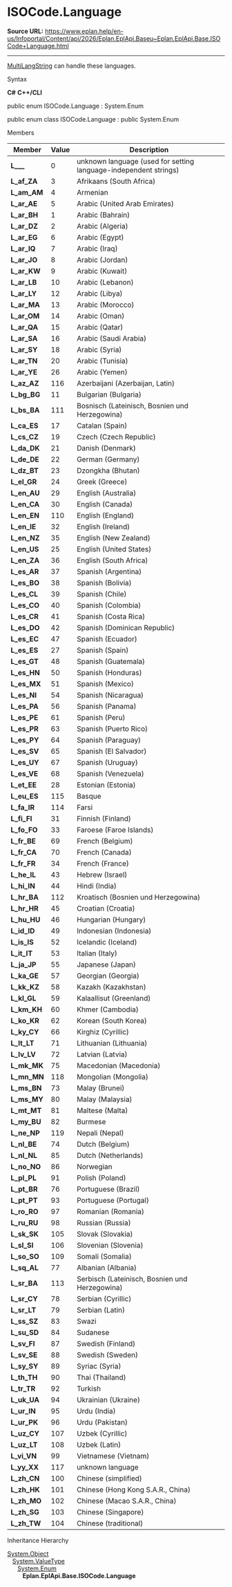 # ISOCode.Language

**Source URL:** https://www.eplan.help/en-us/Infoportal/Content/api/2026/Eplan.EplApi.Baseu~Eplan.EplApi.Base.ISOCode+Language.html

---

[MultiLangString](Eplan.EplApi.Baseu~Eplan.EplApi.Base.MultiLangString.html) can handle these languages.

Syntax

**C#**
**C++/CLI**


public enum ISOCode.Language : System.Enum

public enum class ISOCode.Language : public System.Enum


Members

| Member | Value | Description |
| --- | --- | --- |
| **L\_\_\_** | 0 | unknown language (used for setting language-independent strings) |
| **L\_af\_ZA** | 3 | Afrikaans (South Africa) |
| **L\_am\_AM** | 4 | Armenian |
| **L\_ar\_AE** | 5 | Arabic (United Arab Emirates) |
| **L\_ar\_BH** | 1 | Arabic (Bahrain) |
| **L\_ar\_DZ** | 2 | Arabic (Algeria) |
| **L\_ar\_EG** | 6 | Arabic (Egypt) |
| **L\_ar\_IQ** | 7 | Arabic (Iraq) |
| **L\_ar\_JO** | 8 | Arabic (Jordan) |
| **L\_ar\_KW** | 9 | Arabic (Kuwait) |
| **L\_ar\_LB** | 10 | Arabic (Lebanon) |
| **L\_ar\_LY** | 12 | Arabic (Libya) |
| **L\_ar\_MA** | 13 | Arabic (Morocco) |
| **L\_ar\_OM** | 14 | Arabic (Oman) |
| **L\_ar\_QA** | 15 | Arabic (Qatar) |
| **L\_ar\_SA** | 16 | Arabic (Saudi Arabia) |
| **L\_ar\_SY** | 18 | Arabic (Syria) |
| **L\_ar\_TN** | 20 | Arabic (Tunisia) |
| **L\_ar\_YE** | 26 | Arabic (Yemen) |
| **L\_az\_AZ** | 116 | Azerbaijani (Azerbaijan, Latin) |
| **L\_bg\_BG** | 11 | Bulgarian (Bulgaria) |
| **L\_bs\_BA** | 111 | Bosnisch (Lateinisch, Bosnien und Herzegowina) |
| **L\_ca\_ES** | 17 | Catalan (Spain) |
| **L\_cs\_CZ** | 19 | Czech (Czech Republic) |
| **L\_da\_DK** | 21 | Danish (Denmark) |
| **L\_de\_DE** | 22 | German (Germany) |
| **L\_dz\_BT** | 23 | Dzongkha (Bhutan) |
| **L\_el\_GR** | 24 | Greek (Greece) |
| **L\_en\_AU** | 29 | English (Australia) |
| **L\_en\_CA** | 30 | English (Canada) |
| **L\_en\_EN** | 110 | English (England) |
| **L\_en\_IE** | 32 | English (Ireland) |
| **L\_en\_NZ** | 35 | English (New Zealand) |
| **L\_en\_US** | 25 | English (United States) |
| **L\_en\_ZA** | 36 | English (South Africa) |
| **L\_es\_AR** | 37 | Spanish (Argentina) |
| **L\_es\_BO** | 38 | Spanish (Bolivia) |
| **L\_es\_CL** | 39 | Spanish (Chile) |
| **L\_es\_CO** | 40 | Spanish (Colombia) |
| **L\_es\_CR** | 41 | Spanish (Costa Rica) |
| **L\_es\_DO** | 42 | Spanish (Dominican Republic) |
| **L\_es\_EC** | 47 | Spanish (Ecuador) |
| **L\_es\_ES** | 27 | Spanish (Spain) |
| **L\_es\_GT** | 48 | Spanish (Guatemala) |
| **L\_es\_HN** | 50 | Spanish (Honduras) |
| **L\_es\_MX** | 51 | Spanish (Mexico) |
| **L\_es\_NI** | 54 | Spanish (Nicaragua) |
| **L\_es\_PA** | 56 | Spanish (Panama) |
| **L\_es\_PE** | 61 | Spanish (Peru) |
| **L\_es\_PR** | 63 | Spanish (Puerto Rico) |
| **L\_es\_PY** | 64 | Spanish (Paraguay) |
| **L\_es\_SV** | 65 | Spanish (El Salvador) |
| **L\_es\_UY** | 67 | Spanish (Uruguay) |
| **L\_es\_VE** | 68 | Spanish (Venezuela) |
| **L\_et\_EE** | 28 | Estonian (Estonia) |
| **L\_eu\_ES** | 115 | Basque |
| **L\_fa\_IR** | 114 | Farsi |
| **L\_fi\_FI** | 31 | Finnish (Finland) |
| **L\_fo\_FO** | 33 | Faroese (Faroe Islands) |
| **L\_fr\_BE** | 69 | French (Belgium) |
| **L\_fr\_CA** | 70 | French (Canada) |
| **L\_fr\_FR** | 34 | French (France) |
| **L\_he\_IL** | 43 | Hebrew (Israel) |
| **L\_hi\_IN** | 44 | Hindi (India) |
| **L\_hr\_BA** | 112 | Kroatisch (Bosnien und Herzegowina) |
| **L\_hr\_HR** | 45 | Croatian (Croatia) |
| **L\_hu\_HU** | 46 | Hungarian (Hungary) |
| **L\_id\_ID** | 49 | Indonesian (Indonesia) |
| **L\_is\_IS** | 52 | Icelandic (Iceland) |
| **L\_it\_IT** | 53 | Italian (Italy) |
| **L\_ja\_JP** | 55 | Japanese (Japan) |
| **L\_ka\_GE** | 57 | Georgian (Georgia) |
| **L\_kk\_KZ** | 58 | Kazakh (Kazakhstan) |
| **L\_kl\_GL** | 59 | Kalaallisut (Greenland) |
| **L\_km\_KH** | 60 | Khmer (Cambodia) |
| **L\_ko\_KR** | 62 | Korean (South Korea) |
| **L\_ky\_CY** | 66 | Kirghiz (Cyrillic) |
| **L\_lt\_LT** | 71 | Lithuanian (Lithuania) |
| **L\_lv\_LV** | 72 | Latvian (Latvia) |
| **L\_mk\_MK** | 75 | Macedonian (Macedonia) |
| **L\_mn\_MN** | 118 | Mongolian (Mongolia) |
| **L\_ms\_BN** | 73 | Malay (Brunei) |
| **L\_ms\_MY** | 80 | Malay (Malaysia) |
| **L\_mt\_MT** | 81 | Maltese (Malta) |
| **L\_my\_BU** | 82 | Burmese |
| **L\_ne\_NP** | 119 | Nepali (Nepal) |
| **L\_nl\_BE** | 74 | Dutch (Belgium) |
| **L\_nl\_NL** | 85 | Dutch (Netherlands) |
| **L\_no\_NO** | 86 | Norwegian |
| **L\_pl\_PL** | 91 | Polish (Poland) |
| **L\_pt\_BR** | 76 | Portuguese (Brazil) |
| **L\_pt\_PT** | 93 | Portuguese (Portugal) |
| **L\_ro\_RO** | 97 | Romanian (Romania) |
| **L\_ru\_RU** | 98 | Russian (Russia) |
| **L\_sk\_SK** | 105 | Slovak (Slovakia) |
| **L\_sl\_SI** | 106 | Slovenian (Slovenia) |
| **L\_so\_SO** | 109 | Somali (Somalia) |
| **L\_sq\_AL** | 77 | Albanian (Albania) |
| **L\_sr\_BA** | 113 | Serbisch (Lateinisch, Bosnien und Herzegowina) |
| **L\_sr\_CY** | 78 | Serbian (Cyrillic) |
| **L\_sr\_LT** | 79 | Serbian (Latin) |
| **L\_ss\_SZ** | 83 | Swazi |
| **L\_su\_SD** | 84 | Sudanese |
| **L\_sv\_FI** | 87 | Swedish (Finland) |
| **L\_sv\_SE** | 88 | Swedish (Sweden) |
| **L\_sy\_SY** | 89 | Syriac (Syria) |
| **L\_th\_TH** | 90 | Thai (Thailand) |
| **L\_tr\_TR** | 92 | Turkish |
| **L\_uk\_UA** | 94 | Ukrainian (Ukraine) |
| **L\_ur\_IN** | 95 | Urdu (India) |
| **L\_ur\_PK** | 96 | Urdu (Pakistan) |
| **L\_uz\_CY** | 107 | Uzbek (Cyrillic) |
| **L\_uz\_LT** | 108 | Uzbek (Latin) |
| **L\_vi\_VN** | 99 | Vietnamese (Vietnam) |
| **L\_yy\_XX** | 117 | unknown language |
| **L\_zh\_CN** | 100 | Chinese (simplified) |
| **L\_zh\_HK** | 101 | Chinese (Hong Kong S.A.R., China) |
| **L\_zh\_MO** | 102 | Chinese (Macao S.A.R., China) |
| **L\_zh\_SG** | 103 | Chinese (Singapore) |
| **L\_zh\_TW** | 104 | Chinese (traditional) |

Inheritance Hierarchy

[System.Object](#)  
   [System.ValueType](#)  
      [System.Enum](#)  
         **Eplan.EplApi.Base.ISOCode.Language**
